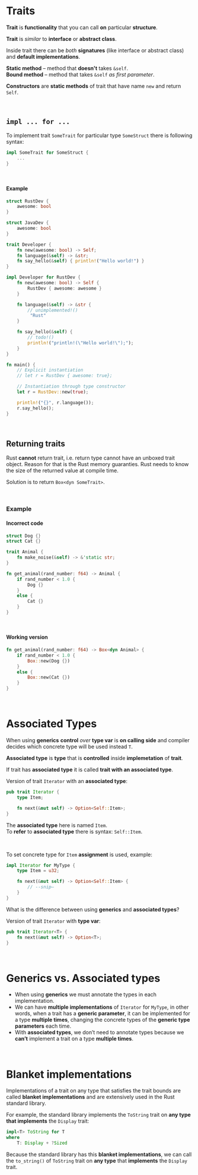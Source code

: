 # Traits
**Trait** is **functionality** that you can call **on** particular **structure**.<br>

**Trait** is *similar* to **interface** or **abstract class**.<br>

Inside trait there can be *both* **signatures** (like interface or abstract class) and **default implementations**.<br>

**Static method** – method that **doesn't** takes ``&self``.<br>
**Bound method** – method that takes ``&self`` *as first parameter*.<br>

**Constructors** are **static methods** of trait that have name ``new`` and return ``Self``.<br>

<br>

## ``impl ... for ...``
To implement trait ``SomeTrait`` for particular type `SomeStruct` there is following syntax:
```Rust
impl SomeTrait for SomeStruct {
    ...
}
```
<br>

#### Example
```Rust
struct RustDev {
    awesome: bool
}

struct JavaDev {
    awesome: bool
}

trait Developer {
    fn new(awesome: bool) -> Self;
    fn language(&self) -> &str;
    fn say_hello(&self) { println!("Hello world!") }
}

impl Developer for RustDev {
    fn new(awesome: bool) -> Self {
        RustDev { awesome: awesome }
    }

    fn language(&self) -> &str {
        // unimplemented!()
         "Rust"
    }

    fn say_hello(&self) {
        // todo!()
        println!("println!(\"Hello world!\");");
    }
}

fn main() {
    // Explicit instantiation
    // let r = RustDev { awesome: true};

    // Instantiation through type constructor
    let r = RustDev::new(true);

    println!("{}", r.language());
    r.say_hello();
}
```

<br>

## Returning traits
Rust **cannot** return trait, i.e. return type cannot have an unboxed trait object. Reason for that is the Rust memory guaranties. Rust needs to know the size of the returned value at compile time.

Solution is to return ``Box<dyn SomeTrait>``.

<br>

### Example
#### Incorrect code
```Rust
struct Dog {}
struct Cat {}

trait Animal {
    fn make_noise(&self) -> &'static str;
}

fn get_animal(rand_number: f64) -> Animal {
    if rand_number < 1.0 {
        Dog {}
    }
    else {
        Cat {}
    }
}
```

<br>

#### Working version
```Rust
fn get_animal(rand_number: f64) -> Box<dyn Animal> {
    if rand_number < 1.0 {
        Box::new(Dog {})
    }
    else {
        Box::new(Cat {})
    }
}
```

<br>

# Associated Types
When using **generics** **control** *over* **type var** is **on calling side** and compiler decides which concrete type will be used instead ``T``.<br>

**Associated type** is **type** that is **controlled** inside **implemetation** of **trait**.<br>

If trait has **associated type** it is called **trait with an associated type**.<br>

Version of trait ``Iterator`` with an **associated type**:
```Rust
pub trait Iterator {
    type Item;

    fn next(&mut self) -> Option<Self::Item>;
}
```

The **associated type** here is named ``Item``.<br>
To **refer** to **associated type** there is syntax: ``Self::Item``.

<br>

To set concrete type for ``Item`` **assignment** is used, example:
```Rust
impl Iterator for MyType {
    type Item = u32;

    fn next(&mut self) -> Option<Self::Item> {
        // --snip—
    }
}
```

What is the difference between using **generics** and **associated types**?

Version of trait ``Iterator`` with **type var**:
```Rust
pub trait Iterator<T> {
    fn next(&mut self) -> Option<T>;
}
```

<br>

# Generics vs. Associated types
- When using **generics** we must annotate the types in each implementation.<br>
- We can have **multiple implementations** of ``Iterator`` for ``MyType``, in other words, when a trait has a **generic parameter**, it can be implemented for a type **multiple times**, changing the concrete types of the **generic type parameters** each time.<br>
- With **associated types**, we don’t need to annotate types because we **can’t** implement a trait on a type **multiple times**.<br>

<br>

# Blanket implementations
Implementations of a trait on any type that satisfies the trait bounds are called **blanket implementations** and are extensively used in the Rust standard library. 

For example, the standard library implements the ``ToString`` trait on **any type** **that implements** the ``Display`` trait:
```Rust
impl<T> ToString for T 
where
    T: Display + ?Sized
```

Because the standard library has this **blanket implementations**, we can call the ``to_string()`` of ``ToString`` trait on **any type** that **implements** the ``Display`` trait.


